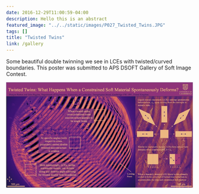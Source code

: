 ```yaml
---
date: 2016-12-29T11:00:59-04:00
description: Hello this is an abstract
featured_image: "../../static/images/P027_Twisted_Twins.JPG"
tags: []
title: "Twisted Twins"
link: /gallery
---
```


Some beautiful double twinning we see in LCEs with twisted/curved boundaries. This poster was submitted to APS DSOFT Gallery of Soft Image Contest.

![image](../../static/images/P027_Twisted_Twins.JPG)
